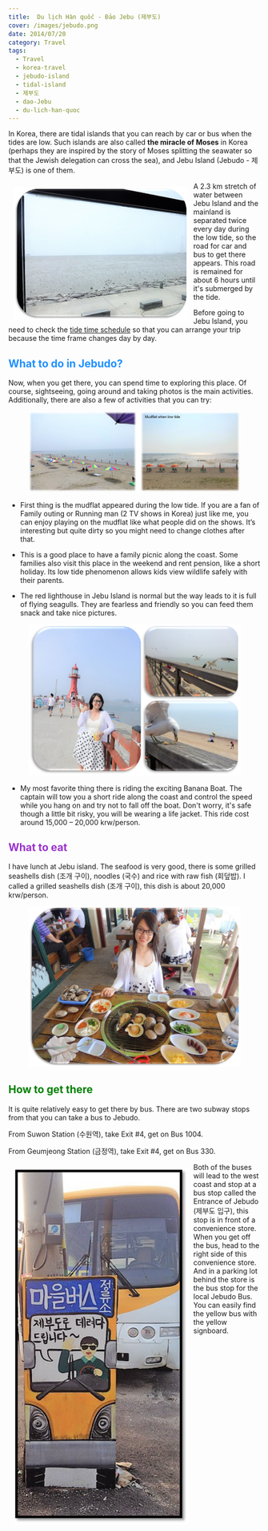 ```yaml
---
title:  Du lịch Hàn quốc - Đảo Jebu (제부도)
cover: /images/jebudo.png
date: 2014/07/20
category: Travel
tags:
  - Travel
  - korea-travel
  - jebudo-island
  - tidal-island
  - 제부도
  - dao-Jebu
  - du-lich-han-quoc
---
```


In Korea, there are tidal islands that you can reach by car or bus when the tides are low. Such islands are also called **the miracle of Moses** in Korea (perhaps they are inspired by the story of Moses splitting the seawater so that the Jewish delegation can cross the sea), and Jebu Island (Jebudo - 제부도) is one of them.

<img align="left" style="width: 350px; padding: 10px" src="./jebu1.png"> A 2.3 km stretch of water between Jebu Island and the mainland is separated twice every day during the low tide, so the road for car and bus to get there appears. This road is remained for about 6 hours until it's submerged by the tide. 


Before going to Jebu Island, you need to check the <a href="http://www.myjebudo.com/calender/calender/calender.php?year=2018&month=1#" target="_blank">tide time schedule</a> so that you can arrange your trip because the time frame changes day by day.


## <span style="color:dodgerblue"> What to do in Jebudo? </span>

Now, when you get there, you can spend time to exploring this place. Of course, sightseeing, going around and taking photos is the main activities. Additionally, there are also a few of activities that you can try:

<figure>
  <img style="text-align: center" src="./jebu2.png">
  <figcaption></figcaption>
</figure>

  * First thing is the mudflat appeared during the low tide. If you are a fan of Family outing or Running man (2 TV shows in Korea) just like me, you can enjoy playing on the mudflat like what people did on the shows. It’s interesting but quite dirty so you might need to change clothes after that. 

  * This is a good place to have a family picnic along the coast. Some families also visit this place in the weekend and rent pension, like a short holiday. Its low tide phenomenon allows kids view wildlife safely with their parents.

  * The red lighthouse in Jebu Island is normal but the way leads to it is full of flying seagulls. They are fearless and friendly so you can feed them snack and take nice pictures. 

<figure>
  <img style="text-align: center" src="./jebu3.png">
  <figcaption></figcaption>
</figure>

  * My most favorite thing there is riding the exciting Banana Boat. The captain will tow you a short ride along the coast and control the speed while you hang on and try not to fall off the boat. Don't worry, it's safe though a little bit risky, you will be wearing a life jacket. This ride cost around 15,000 – 20,000 krw/person.


## <span style="color:darkorchid"> What to eat </span>

I have lunch at Jebu island. The seafood is very good, there is some grilled seashells dish (조개 구이), noodles (국수) and rice with raw fish (회덮밥). I called a grilled seashells dish (조개 구이), this dish is about 20,000 krw/person.

<figure>
  <img style="text-align: center" src="./jebu4.png">
  <figcaption></figcaption>
</figure>

## <span style="color:green"> How to get there </span>

It is quite relatively easy to get there by bus. There are two subway stops from that you can take a bus to Jebudo. 

From Suwon Station (수원역), take Exit #4, get on Bus 1004.

From Geumjeong Station (금정역), take Exit #4, get on Bus 330.

<img align="left" style="width: 350px; padding: 10px" src="./jebu6.png"> Both of the buses will lead to the west coast and stop at a bus stop called the Entrance of Jebudo (제부도 입구), this stop is in front of a convenience store. When you get off the bus, head to the right side of this convenience store. And in a parking lot behind the store is the bus stop for the local Jebudo Bus. You can easily find the yellow bus with the yellow signboard.